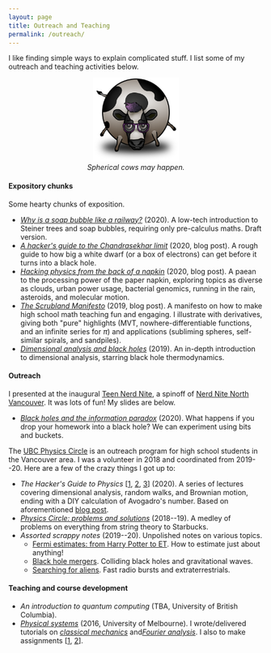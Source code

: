 ```yaml
---
layout: page
title: Outreach and Teaching
permalink: /outreach/
---
```


I like finding simple ways to explain complicated stuff.
I list some of my outreach and teaching activities below.
<!-- Science is also more fun when shared!
I list some of my teaching and outreach activities below.-->

<!--I think science is a great way to get to know the world, and a -->
<!--beautiful thing to share! I list some of my outreach and teaching -->
<!--efforts below. -->

<figure>
    <div style="text-align:center"><img src ="/images/cow.png" width="40%" />
    <figcaption><i>Spherical cows may happen.</i></figcaption>
	</div>
</figure>

#### Expository chunks

Some hearty chunks of exposition.

- [*Why is a soap bubble like a railway?*](assets/steiner.pdf)
  (2020). A low-tech introduction to Steiner trees and soap bubbles,
  requiring only pre-calculus maths. Draft version.
- [*A hacker's guide to the Chandrasekhar limit*](https://hapax.github.io/physics/hacks/chandra/) (2020, blog
  post). A rough guide to how big a white dwarf
  (or a box of electrons) can get before it turns into a black hole.
- [*Hacking physics from the back of a napkin*](https://hapax.github.io/physics/teaching/hacks/napkin-hacks/)
  (2020, blog post). A paean to the processing power of the paper
  napkin, exploring topics as diverse as clouds, urban power usage,
  bacterial genomics, running in the rain, asteroids, and molecular motion.
- [*The Scrubland Manifesto*](https://hapax.github.io/maths/teaching/hacks/scrubland/)
  (2019, blog post). A manifesto on how to make high school math teaching fun and
  engaging. I illustrate with derivatives, giving both "pure" highlights (MVT,
  nowhere-differentiable functions, and an infinite series for $\pi$)
  and applications (subliming spheres, self-similar spirals, and sandpiles).
- [*Dimensional analysis and black holes*](assets/dimensional-analysis.pdf)
(2019). An in-depth introduction to dimensional analysis, starring black hole thermodynamics.

#### Outreach

I presented at the inaugural
[Teen Nerd Nite](https://northvan.nerdnite.com/teen-nerd-nite/), a
spinoff of
[Nerd Nite North Vancouver](https://northvan.nerdnite.com/). It was
lots of fun! My slides are below.

- [*Black holes and the information paradox*](assets/tnn.pdf)
  (2020). What happens if you drop your homework into a black hole?
  We can experiment using bits and buckets.

The [UBC Physics Circle](https://outreach.phas.ubc.ca/events/metro-vancouver-physics-circle/)
  is an outreach program for high school students in the Vancouver
  area. I was a volunteer in 2018 and coordinated from 2019--20. Here
  are a few of the crazy things I got up to:
- *The Hacker's Guide to Physics* [[1](assets/dim-slides.pdf),
  [2](assets/random-slides.pdf), [3](assets/brownian-slides.pdf)] (2020). A series of lectures
  covering dimensional analysis,
  random walks, and Brownian motion, ending with a DIY calculation of
  Avogadro's number. Based on aforementioned
  [blog post](https://hapax.github.io/physics/teaching/hacks/napkin-hacks/).
- [*Physics Circle: problems and solutions*](assets/circle-probs.pdf)
(2018--19). A medley of problems on everything from string theory to Starbucks.
- *Assorted scrappy notes* (2019--20). Unpolished notes on various
topics.
  - [Fermi estimates: from Harry Potter to ET](assets/fermi-estimates.pdf). How
    to estimate just about anything!
  - [Black hole mergers](assets/colliding-black-holes.pdf). Colliding
    black holes and gravitational waves.
  - [Searching for aliens]({{hapax.github.io}}/assets/ET-phone-home.pdf). Fast
    radio bursts and extraterrestrials.

#### Teaching and course development

<!-- From 2013--2017, I dropped a lot of math and physics at the University of
Melbourne. -->

- *An introduction to quantum computing* (TBA, University of British Columbia).
- [*Physical systems*](https://archive.handbook.unimelb.edu.au/view/2016/phyc20014) (2016, University of Melbourne). I wrote/delivered tutorials on [*classical mechanics*]({{hapax.github.io}}/assets/classical-tutes-full.pdf) and[*Fourier analysis*]({{hapax.github.io}}/assets/fourier-tutes-full.pdf). I also to make assignments [[1]({{hapax.github.io}}/assets/physical-systems-a2.pdf), [2]({{hapax.github.io}}/assets/physical-systems-a3.pdf)].
<!-- I wrote and conducted tutorials for a second year course on classical mechanics and Fourier analysis. Stuff I wrote: [*Classical mechanics tutorials*]({{hapax.github.io}}/assets/classical-tutes-full.pdf). Lagrangian and a dash of Hamiltonian mechanics. [*Fourier analysis tutorials*]({{hapax.github.io}}/assets/fourier-tutes-full.pdf). Fourier series, Fourier transforms, and optics. *Assignments*  [[1]({{hapax.github.io}}/assets/physical-systems-a2.pdf),  [2]({{hapax.github.io}}/assets/physical-systems-a3.pdf)]. Higher-dimensional  donuts and surfing.-->
<!-- [*Real analysis*](https://archive.handbook.unimelb.edu.au/view/2016/mast20026)
     (2013--16). An intro to proofs and real analysis. My [extra problems]({{hapax.github.io}}/assets/ra-problems.pdf)!
<!-- Other subjects taught:
     [*Quantum field theory*](https://handbook.unimelb.edu.au/2017/subjects/phyc90008)
     (2017). [*Vector calculus*](https://handbook.unimelb.edu.au/2017/subjects/mast20009)
     (2017). [*Group theory and linear algebra*](http://archive.handbook.unimelb.edu.au/view/2016/mast20022/)
     (2016). [*Linear algebra*](http://archive.handbook.unimelb.edu.au/view/2014/mast10007/)
     (2014). -->

<!-- - *Real analysis* (2014). I was head tutor for an [introductory real analysis subject](https://handbook.unimelb.edu.au/subjects/mast20026), and wrote a [few extension problems]({{hapax.github.io}}/assets/ra-problems.pdf) during my tenure. - -->
<!-- [*Einstein's bottomless beanbag*](assets/conceptual-gravity.pdf) -->
<!-- (2019). Look ma, no equations! A conceptual introduction to -->
<!-- gravity and black holes for interested laypeople. - -->
<!-- [*Random walks with hungry bacteria*]({{ -->
<!-- hapax.github.io}}/assets/random.pdf) (2018). A long problem set -->
<!-- on random walks, from the perspective of a hungry *E. coli* -->
<!-- bacterium. -->

<!-- - [*Colliding black holes*](assets/colliding-black-holes.pdf) and   [*ET phone home*]({{
  hapax.github.io}}/assets/ET-phone-home.pdf) (2020). Material for
  open-ended discussions on black hole collisions and alien signals. -->
<!-- - [*Fermi estimates: from Harry Potter to ET*](assets/fermi-estimates.pdf) (2019). A user's guide to
  order-of-magnitude estimates. Examples along the way include global
  computer storage, the length of the Harry Potter novels, and the number
  of aliens in the galaxy. Rough draft. -->
